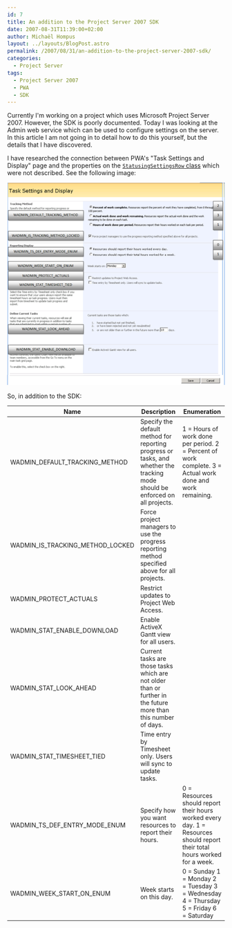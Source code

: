 ```yaml
---
id: 7
title: An addition to the Project Server 2007 SDK
date: 2007-08-31T11:39:00+02:00
author: Michaël Hompus
layout: ../layouts/BlogPost.astro
permalink: /2007/08/31/an-addition-to-the-project-server-2007-sdk/
categories:
  - Project Server
tags:
  - Project Server 2007
  - PWA
  - SDK
---
```


Currently I'm working on a project which uses Microsoft Project Server 2007. However, the SDK is poorly documented. Today I was looking at the Admin web service which can be used to configure settings on the server. In this article I am not going in to detail how to do this yourself, but the details that I have discovered.

I have researched the connection between PWA's "Task Settings and Display" page and the properties on the [`StatusingSettingsRow` class](https://learn.microsoft.com/previous-versions/office/developer/office-2007/ms419700(v=office.12)) which were not described. See the following image:

![Screenshot of "Task Settings and Display"](/wp-content/uploads/2007/08/task-settings-and-display.png)

So, in addition to the SDK:

| Name                             | Description                                                                                                                   | Enumeration                                                                                                                |
| -------------------------------- | ----------------------------------------------------------------------------------------------------------------------------- | -------------------------------------------------------------------------------------------------------------------------- |
| WADMIN_DEFAULT_TRACKING_METHOD   | Specify the default method for reporting progress or tasks, and whether the tracking mode should be enforced on all projects. | 1 = Hours of work done per period. 2 = Percent of work complete. 3 = Actual work done and work remaining.                  |
| WADMIN_IS_TRACKING_METHOD_LOCKED | Force project managers to use the progress reporting method specified above for all projects.                                 |                                                                                                                            |
| WADMIN_PROTECT_ACTUALS           | Restrict updates to Project Web Access.                                                                                       |                                                                                                                            |
| WADMIN_STAT_ENABLE_DOWNLOAD      | Enable ActiveX Gantt view for all users.                                                                                      |                                                                                                                            |
| WADMIN_STAT_LOOK_AHEAD           | Current tasks are those tasks which are not older than or further in the future more than this number of days.                |                                                                                                                            |
| WADMIN_STAT_TIMESHEET_TIED       | Time entry by Timesheet only. Users will sync to update tasks.                                                                |                                                                                                                            |
| WADMIN_TS_DEF_ENTRY_MODE_ENUM    | Specify how you want resources to report their hours.                                                                         | 0 = Resources should report their hours worked every day. 1 = Resources should report their total hours worked for a week. |
| WADMIN_WEEK_START_ON_ENUM        | Week starts on this day.                                                                                                      | 0 = Sunday 1 = Monday 2 = Tuesday 3 = Wednesday 4 = Thursday 5 = Friday 6 = Saturday                                       |

